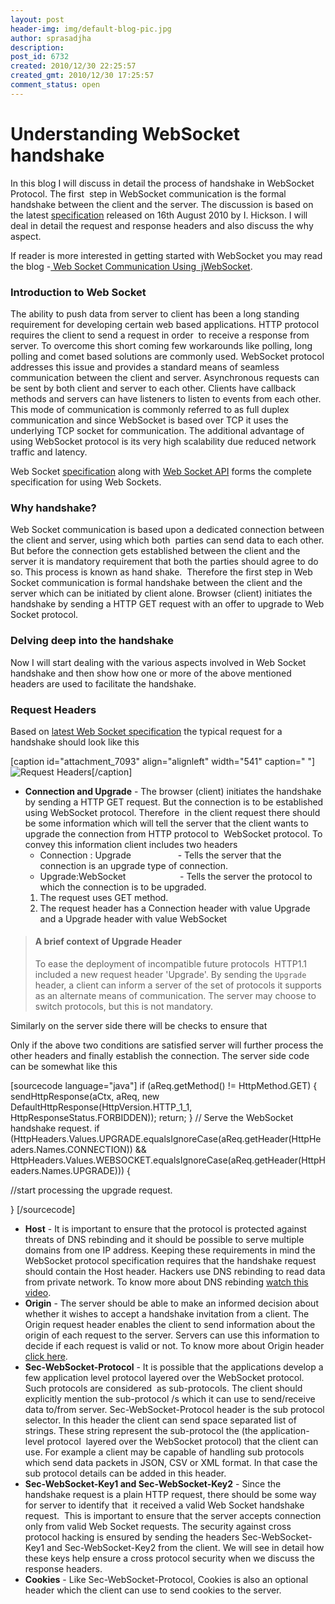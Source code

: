 ```yaml
---
layout: post
header-img: img/default-blog-pic.jpg
author: sprasadjha
description: 
post_id: 6732
created: 2010/12/30 22:25:57
created_gmt: 2010/12/30 17:25:57
comment_status: open
---
```


# Understanding WebSocket handshake

In this blog I will discuss in detail the process of handshake in WebSocket Protocol. The first  step in WebSocket communication is the formal handshake between the client and the server. The discussion is based on the latest [specification][1] released on 16th August 2010 by I. Hickson. I will deal in detail the request and response headers and also discuss the why aspect.

If reader is more interested in getting started with WebSocket you may read the blog -[ Web Socket Communication Using  jWebSocket][2]. 

### 

### Introduction to Web Socket

The ability to push data from server to client has been a long standing requirement for developing certain web based applications. HTTP protocol requires the client to send a request in order  to receive a response from server. To overcome this short coming few workarounds like polling, long polling and comet based solutions are commonly used. WebSocket protocol addresses this issue and provides a standard means of seamless communication between the client and server. Asynchronous requests can be sent by both client and server to each other. Clients have callback methods and servers can have listeners to listen to events from each other. This mode of communication is commonly referred to as full duplex communication and since WebSocket is based over TCP it uses the underlying TCP socket for communication. The additional advantage of using WebSocket protocol is its very high scalability due reduced network traffic and latency.

Web Socket [specification][1] along with [Web Socket API][3] forms the complete specification for using Web Sockets. 

### Why handshake?

Web Socket communication is based upon a dedicated connection between the client and server, using which both  parties can send data to each other. But before the connection gets established between the client and the server it is mandatory requirement that both the parties should agree to do so. This process is known as hand shake.  Therefore the first step in Web Socket communication is formal handshake between the client and the server which can be initiated by client alone. Browser (client) initiates the handshake by sending a HTTP GET request with an offer to upgrade to Web Socket protocol. 

### Delving deep into the handshake

Now I will start dealing with the various aspects involved in Web Socket handshake and then show how one or more of the above mentioned headers are used to facilitate the handshake. 

### Request Headers

Based on [latest Web Socket specification][1] the typical request for a handshake should look like this

[caption id="attachment_7093" align="alignleft" width="541" caption=" "]![Request Headers][4][/caption] 

  * **Connection and Upgrade** \- The browser (client) initiates the handshake by sending a HTTP GET request. But the connection is to be established using WebSocket protocol. Therefore  in the client request there should be some information which will tell the server that the client wants to upgrade the connection from HTTP protocol to  WebSocket protocol. To convey this information client includes two headers 
    * Connection : Upgrade                   - Tells the server that the connection is an upgrade type of connection.
    * Upgrade:WebSocket                      - Tells the server the protocol to which the connection is to be upgraded.
    1. The request uses GET method.
    2. The request header has a Connection header with value Upgrade and a Upgrade header with value WebSocket

> #### A brief context of Upgrade Header
> 
> To ease the deployment of incompatible future protocols  HTTP1.1 included a new request header 'Upgrade'. By sending the `Upgrade` header, a client can inform a server of the set of protocols it supports as an alternate means of communication. The server may choose to switch protocols, but this is not mandatory.

Similarly on the server side there will be checks to ensure that

Only if the above two conditions are satisfied server will further process the other headers and finally establish the connection. The server side code can be somewhat like this

[sourcecode language="java"] if (aReq.getMethod() != HttpMethod.GET) { sendHttpResponse(aCtx, aReq, new DefaultHttpResponse(HttpVersion.HTTP_1_1, HttpResponseStatus.FORBIDDEN)); return; } // Serve the WebSocket handshake request. if (HttpHeaders.Values.UPGRADE.equalsIgnoreCase(aReq.getHeader(HttpHeaders.Names.CONNECTION)) && HttpHeaders.Values.WEBSOCKET.equalsIgnoreCase(aReq.getHeader(HttpHeaders.Names.UPGRADE))) {

//start processing the upgrade request.

} [/sourcecode]
  * **Host** \- It is important to ensure that the protocol is protected against threats of DNS rebinding and it should be possible to serve multiple domains from one IP address. Keeping these requirements in mind the WebSocket protocol specification requires that the handshake request should contain the Host header. Hackers use DNS rebinding to read data from private network. To know more about DNS rebinding [watch this video][5].
  * **Origin** \- The server should be able to make an informed decision about whether it wishes to accept a handshake invitation from a client. The Origin request header enables the client to send information about the origin of each request to the server. Servers can use this information to decide if each request is valid or not. To know more about Origin header [click here][6].
  * **Sec-WebSocket-Protocol** \- It is possible that the applications develop a few application level protocol layered over the WebSocket protocol. Such protocols are considered  as sub-protocols. The client should explicitly mention the sub-protocol /s which it can use to send/receive data to/from server. Sec-WebSocket-Protocol header is the sub protocol selector. In this header the client can send space separated list of strings. These string represent the sub-protocol the (the application-level protocol  layered over the WebSocket protocol) that the client can use. For example a client may be capable of handling sub protocols which send data packets in JSON, CSV or XML format. In that case the sub protocol details can be added in this header.
  * **Sec-WebSocket-Key1 and Sec-WebSocket-Key2** \- Since the handshake request is a plain HTTP request, there should be some way for server to identify that  it received a valid Web Socket handshake request.  This is important to ensure that the server accepts connection only from valid Web Socket requests. The security against cross protocol hacking is ensured by sending the headers Sec-WebSocket-Key1 and Sec-WebSocket-Key2 from the client. We will see in detail how these keys help ensure a cross protocol security when we discuss the response headers.
  * **Cookies** \- Like Sec-WebSocket-Protocol, Cookies is also an optional header which the client can use to send cookies to the server.

   [1]: http://www.whatwg.org/specs/web-socket-protocol/
   [2]: http://xebee.xebia.in/2010/10/05/web-socket-communication-using-jwebsocket/
   [3]: http://dev.w3.org/html5/websockets/
   [4]: http://xebee.xebia.in/wp-content/uploads/2010/12/requestHeaders3.jpg (requestHeaders)
   [5]: http://vimeo.com/7907871
   [6]: http://people.mozilla.com/~bsterne/content-security-policy/origin-header-proposal.html